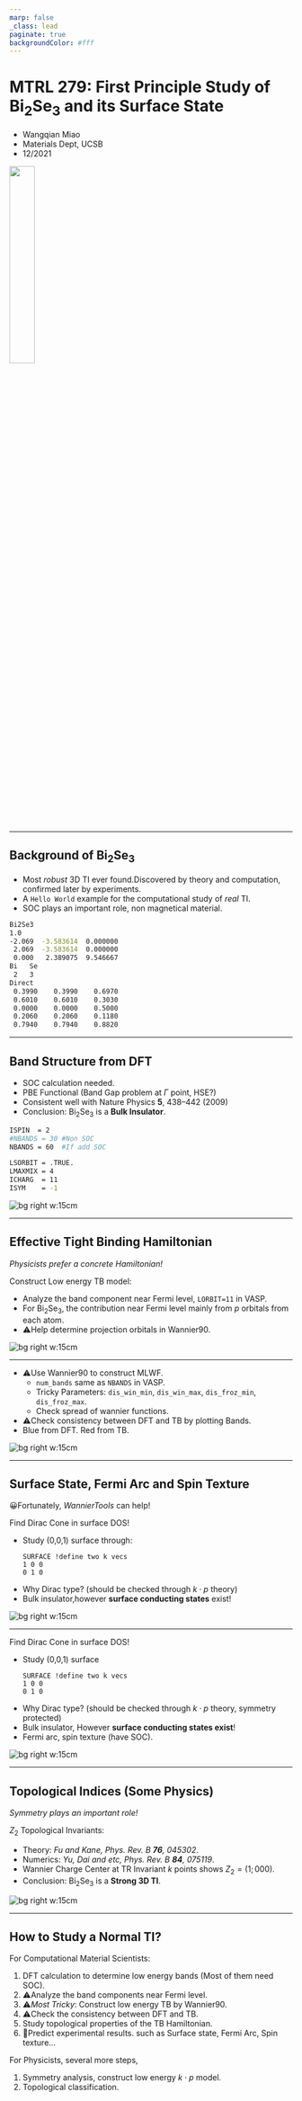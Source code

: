 ```yaml
---
marp: false
_class: lead
paginate: true
backgroundColor: #fff
---
```


# MTRL 279: First Principle Study of Bi$_2$Se$_3$ and its Surface State
- Wangqian Miao
- Materials Dept, UCSB
- 12/2021


<img src="qr-code.png" style="width: 30%" align="center"/>


---
## Background of Bi$_2$Se$_3$

- Most *robust* 3D TI ever found.Discovered by theory and computation, confirmed later by experiments.
- A `Hello World` example for the computational study of *real* TI.
- SOC plays an important role, non magnetical material.

```bash
Bi2Se3
1.0
-2.069  -3.583614  0.000000
 2.069  -3.583614  0.000000
 0.000   2.389075  9.546667
Bi   Se
 2   3
Direct
 0.3990    0.3990    0.6970
 0.6010    0.6010    0.3030
 0.0000    0.0000    0.5000
 0.2060    0.2060    0.1180
 0.7940    0.7940    0.8820
```


---

## Band Structure from DFT

- SOC calculation needed.
- PBE Functional (Band Gap problem at $\Gamma$ point, HSE?)
- Consistent well with Nature Physics **5**, 438–442 (2009)
- Conclusion: Bi$_2$Se$_3$ is a **Bulk Insulator**.

```bash
ISPIN  = 2
#NBANDS = 30 #Non SOC
NBANDS = 60  #If add SOC

LSORBIT = .TRUE.
LMAXMIX = 4
ICHARG  = 11
ISYM    = -1 
```
![bg right w:15cm](band_dft.png)



---


## Effective Tight Binding Hamiltonian

*Physicists prefer a concrete Hamiltonian!*

Construct Low energy TB model:
- Analyze the band component near Fermi level, `LORBIT=11` in VASP.
- For Bi$_2$Se$_3$, the contribution near
Fermi level mainly from $p$ orbitals from each atom.
- ⚠️Help determine projection orbitals in Wannier90.



![bg right w:15cm](pdos.png)

---
- ⚠️Use Wannier90 to construct MLWF.
  - `num_bands` same as `NBANDS` in VASP.
  - Tricky Parameters: `dis_win_min`,  `dis_win_max`,  `dis_froz_min`, `dis_froz_max`.
  - Check spread of wannier functions.
- ⚠️Check consistency between DFT and TB by plotting Bands.
- Blue from DFT. Red from TB.


![bg right w:15cm](band.png)

---

## Surface State, Fermi Arc and Spin Texture

😀Fortunately, *WannierTools* can help!

Find Dirac Cone in surface DOS! 
- Study (0,0,1) surface through:
  ```Fortran
  SURFACE !define two k vecs
  1 0 0
  0 1 0
  ```
- Why Dirac type? (should be checked through $k \cdot p$ theory)
- Bulk insulator,however **surface conducting states** exist!

![bg right w:15cm](surfdos_l.png)

---

Find Dirac Cone in surface DOS! 
- Study (0,0,1) surface
  ```Fortran
  SURFACE !define two k vecs
  1 0 0
  0 1 0
  ```
- Why Dirac type? (should be checked through $k \cdot p$ theory, symmetry protected)
- Bulk insulator, However **surface conducting states exist**!
- Fermi arc, spin texture (have SOC).

![bg right w:15cm](arcspin.png)

---
## Topological Indices (Some Physics)
*Symmetry plays an important role!*

$Z_2$ Topological Invariants:

- Theory: *Fu and Kane, Phys. Rev. B **76**, 045302*.
- Numerics: *Yu, Dai and etc, Phys. Rev. B **84**, 075119*.
- Wannier Charge Center at TR Invariant $k$ points shows $Z_2=(1;000)$.
- Conclusion: Bi$_2$Se$_3$ is a **Strong 3D TI**.


![bg right w:15cm](topo_index.png)

---

## How to Study a Normal TI?

For Computational Material Scientists:
1. DFT calculation to determine low energy bands (Most of them need SOC). 
2. ⚠️Analyze the band components near Fermi level.
3. ⚠️*Most Tricky*: Construct low energy TB by Wannier90. 
4. ⚠️Check the consistency between DFT and TB.
5. Study topological properties of the TB Hamiltonian.
6. 🎈Predict experimental results. such as Surface state, Fermi Arc, Spin texture...

For Physicists, several more steps,
1. Symmetry analysis, construct low energy $k \cdot p$ model.
2. Topological classification.

